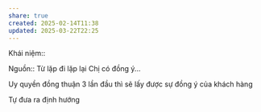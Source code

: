 ```yaml
---
share: true
created: 2025-02-14T11:38
updated: 2025-03-22T22:25
---
```

Khái niệm:: 

Nguồn:: 
Từ lặp đi lặp lại 
Chị có đồng ý... 

Uy quyền đồng thuận
3 lần đầu thì sẽ lấy được sự đồng ý của khách hàng 

Tự đưa ra định hướng